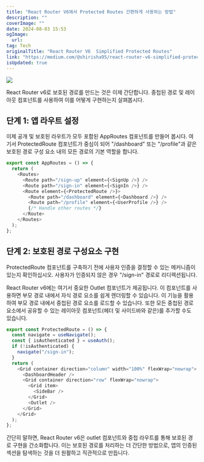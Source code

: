 ```yaml
---
title: "React Router V6에서 Protected Routes 간편하게 사용하는 방법"
description: ""
coverImage: ""
date: 2024-08-03 15:53
ogImage:
  url:
tag: Tech
originalTitle: "React Router V6  Simplified Protected Routes"
link: "https://medium.com/@shirisha95/react-router-v6-simplified-protected-routes-85b209326a55"
isUpdated: true
---
```


<img src="/assets/img/ReactRouterV6SimplifiedProtectedRoutes_0.png" />

React Router v6로 보호된 경로를 만드는 것은 이제 간단합니다. 중첩된 경로 및 레이아웃 컴포넌트를 사용하여 이를 어떻게 구현하는지 살펴봅시다.

## 단계 1: 앱 라우트 설정

이제 공개 및 보호된 라우트가 모두 포함된 AppRoutes 컴포넌트를 만들어 봅시다. 여기서 ProtectedRoute 컴포넌트가 중심이 되어 "/dashboard" 또는 "/profile"과 같은 보호된 경로 구성 요소 내의 모든 경로의 기본 역할을 합니다.

<!-- seedividend - 사각형 -->

<ins class="adsbygoogle"
     style="display:block"
     data-ad-client="ca-pub-4877378276818686"
     data-ad-slot="1898504329"
     data-ad-format="auto"
     data-full-width-responsive="true"></ins>

<script>
     (adsbygoogle = window.adsbygoogle || []).push({});
</script>

```js
export const AppRoutes = () => {
  return (
    <Routes>
      <Route path="/sign-up" element={<SignUp />} />
      <Route path="/sign-in" element={<SignIn />} />
      <Route element={<ProtectedRoute />}>
        <Route path="/dashboard" element={<Dashboard />} />
        <Route path="/profile" element={<UserProfile />} />
        {/* Handle other routes */}
      </Route>
    </Routes>
  );
};
```

## 단계 2: 보호된 경로 구성요소 구현

ProtectedRoute 컴포넌트를 구축하기 전에 사용자 인증을 결정할 수 있는 메커니즘이 있는지 확인하십시오. 사용자가 인증되지 않은 경우 "/sign-in" 경로로 리디렉션됩니다.

React Router v6에는 여기서 중요한 Outlet 컴포넌트가 제공됩니다. 이 컴포넌트를 사용하면 부모 경로 내에서 자식 경로 요소를 쉽게 렌더링할 수 있습니다. 이 기능을 활용하여 부모 경로 내에서 중첩된 경로 요소를 로드할 수 있습니다. 또한 모든 중첩된 경로 요소에서 공유할 수 있는 레이아웃 컴포넌트(헤더 및 사이드바와 같은)를 추가할 수도 있습니다.

<!-- seedividend - 사각형 -->

<ins class="adsbygoogle"
     style="display:block"
     data-ad-client="ca-pub-4877378276818686"
     data-ad-slot="1898504329"
     data-ad-format="auto"
     data-full-width-responsive="true"></ins>

<script>
     (adsbygoogle = window.adsbygoogle || []).push({});
</script>

```js
export const ProtectedRoute = () => {
  const navigate = useNavigate();
  const { isAuthenticated } = useAuth();
  if (!isAuthenticated) {
    navigate("/sign-in");
  }
  return (
    <Grid container direction="column" width="100%" flexWrap="nowrap">
      <DashboardHeader />
      <Grid container direction="row" flexWrap="nowrap">
        <Grid item>
          <SideBar />
        </Grid>
        <Outlet />
      </Grid>
    </Grid>
  );
};
```

간단히 말하면, React Router v6은 outlet 컴포넌트와 중첩 라우트를 통해 보호된 경로 구현을 간소화합니다. 이는 보호된 경로를 처리하는 더 간단한 방법으로, 앱의 인증된 섹션을 탐색하는 것을 더 원활하고 직관적으로 만듭니다.
